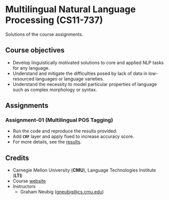 # Multilingual Natural Language Processing (CS11-737)

Solutions of the course assignments.

## Course objectives
* Develop linguistically motivated solutions to core and applied NLP tasks for any language.
* Understand and mitigate the difficulties posed by lack of data in low-resourced languages or language varieties.
* Understand the necessity to model particular properties of language such as complex morphology or syntax.

## Assignments
### Assignment-01 (Multilingual POS Tagging)
* Run the code and reproduce the results provided.
* Add **`CRF`** layer and apply fixed to increase accuracy score.
* For more details, see the [results](Assignment-01/README.md).

## Credits
* Carnegie Mellon University (**CMU**), Language Technologies Institute (**LTI**)
* Course [website](http://phontron.com/class/multiling2022/index.html)
* Instructors
  * Graham Neubig (gneubig@cs.cmu.edu)
